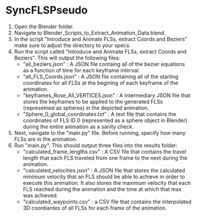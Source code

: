 # SyncFLSPseudo

1. Open the Blender folder.
2. Navigate to Blender_Scripts_to_Extract_Animation_Data.blend.
3. In the script "Introduce and Animate FLSs, extract Coords and Beziers" make sure to adjust the directory to your specs.
4. Run the script called "Introduce and Animate FLSs, extract Coords and Beziers".
   This will output the following files:
   - "all_beziers.json" : A JSON file containg all of the bezier equations as a function of time for each keyframe interval.
   - "all_FLS_Coords.json" : A JSON file containing all of the starting coordinates for all FLSs at the begining of each keyframe of the animation.
   - "keyframes_Rose_All_VERTICES.json" : A intermediary JSON file that stores the keyframes to be applied to the generated FLSs (represetned as spheres) in the depicted animation.
   - "Sphere_0_global_coordinates.txt" : A text file that contains the coordinates of FLS ID 0 (represented as a sphere object in Blender) during the entire animation as a sanity check.
5. Next, navigate to the "main.py" file. Before running, specify how many FLSs are in the animation. 
6. Run "main.py".
   This should output three files into the results folder:
   - "calculated_frame_lengths.csv" : A CSV file that contains the travel length that each FLS traveled from one frame to the next during the animation.
   - "calculated_velocities.json" : A JSON file that stores the calculated minimum velocity that an FLS should be able to achieve in order to execute this animation. It also stores the maximum velocity that each FLS reached during the animation and the time at which that max was achieved.
   - "calculated_waypoints.csv" : a CSV file that contains the interpolated 3D coordiantes of all FLSs for each frame of the animation.



